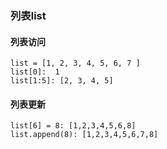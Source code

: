 
### 列表list
#### 列表访问
```
list = [1, 2, 3, 4, 5, 6, 7 ]
list[0]:  1
list[1:5]: [2, 3, 4, 5]

```
#### 列表更新
```
list[6] = 8: [1,2,3,4,5,6,8] 
list.append(8): [1,2,3,4,5,6,7,8]
```
